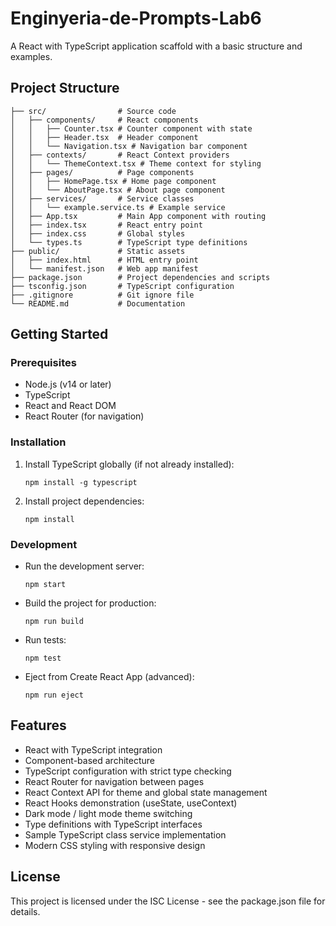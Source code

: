 # Enginyeria-de-Prompts-Lab6

A React with TypeScript application scaffold with a basic structure and examples.

## Project Structure

```
├── src/                # Source code
│   ├── components/     # React components
│   │   ├── Counter.tsx # Counter component with state
│   │   ├── Header.tsx  # Header component 
│   │   └── Navigation.tsx # Navigation bar component
│   ├── contexts/       # React Context providers
│   │   └── ThemeContext.tsx # Theme context for styling
│   ├── pages/          # Page components
│   │   ├── HomePage.tsx # Home page component
│   │   └── AboutPage.tsx # About page component
│   ├── services/       # Service classes
│   │   └── example.service.ts # Example service
│   ├── App.tsx         # Main App component with routing
│   ├── index.tsx       # React entry point
│   ├── index.css       # Global styles
│   └── types.ts        # TypeScript type definitions
├── public/             # Static assets
│   ├── index.html      # HTML entry point
│   └── manifest.json   # Web app manifest
├── package.json        # Project dependencies and scripts
├── tsconfig.json       # TypeScript configuration
├── .gitignore          # Git ignore file
└── README.md           # Documentation
```

## Getting Started

### Prerequisites

- Node.js (v14 or later)
- TypeScript
- React and React DOM
- React Router (for navigation)

### Installation

1. Install TypeScript globally (if not already installed):
   ```
   npm install -g typescript
   ```

2. Install project dependencies:
   ```
   npm install
   ```

### Development

- Run the development server:
  ```
  npm start
  ```

- Build the project for production:
  ```
  npm run build
  ```

- Run tests:
  ```
  npm test
  ```

- Eject from Create React App (advanced):
  ```
  npm run eject
  ```

## Features

- React with TypeScript integration
- Component-based architecture
- TypeScript configuration with strict type checking
- React Router for navigation between pages
- React Context API for theme and global state management
- React Hooks demonstration (useState, useContext)
- Dark mode / light mode theme switching
- Type definitions with TypeScript interfaces
- Sample TypeScript class service implementation
- Modern CSS styling with responsive design

## License

This project is licensed under the ISC License - see the package.json file for details.